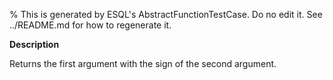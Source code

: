 % This is generated by ESQL's AbstractFunctionTestCase. Do no edit it. See ../README.md for how to regenerate it.

**Description**

Returns the first argument with the sign of the second argument.

